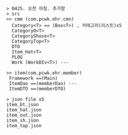     > 0425. 오전 아침. 추가함
    > src 
    >> cmm (com.pcwk.ehr.cmn)
      Category<T> == (Box<T>) , 카테고리(리스트)x5
      CategoryO<T> 
      CategoryShose<T>
      CategoryTop<T>
      DTO
      Item_Hat<T>  
      PLOG
      Work (WorkDIv<T>) ---
      
    >> item(com.pcwk.ehr.member)
     Framework ==(Main)
     ItemDao ==(memberDao) ---
     ItemDTO ==(memberDTO)

    > json file x5
    item_bt.json
    item_hat.json
    item_out.json
    item_sh.json
    item_top.json

     
